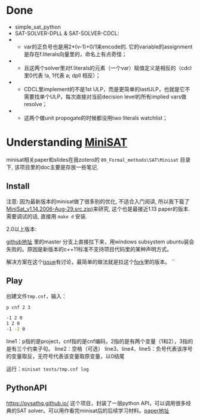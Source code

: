 # Done

- simple_sat_python
- SAT-SOLVER-DPLL & SAT-SOLVER-CDCL: 
- - var的正负号也是用2*(v-1)+0/1来encode的. 它的variable的assignment是存在f.literals向量里的，命名上有点奇怪；
- - 且这两个solver里对f.literals的元素（一个var）赋值定义是相反的（cdcl里0代表 !a, 1代表 a; dpll 相反）；
- - CDCL里implement的不是1st ULP，而是更简单的lastULP，也就是它不需要找单个ULP，每次直接对当前decision level的所有implied vars做resolve；
- - 这两个做unit propogate的时候都没用two literals watchlist；


# Understanding [MiniSAT](http://minisat.se/)

minisat相关paper和slides在我zotero的 `09_Formal_methods\SAT\Minisat` 目录下, 该项目里的doc主要是存放一些笔记.

## Install

注意: 因为最新版本的minisat做了很多别的优化, 不适合入门阅读, 所以我下载了[MiniSat_v1.14.2006-Aug-29.src.zip)](http://minisat.se/downloads/MiniSat_v1.14.2006-Aug-29.src.zip)来研究, 这个也是最接近1.13 paper的版本. 需要调试的话, 直接用 `make d` 安装.


2.0以上版本:

[github地址](https://github.com/niklasso/minisat) 里的master 分支上直接拉下来，用windows subsystem ubuntu装会失败的。原因是新版本的c++11标准不支持项目代码里的某种声明方式。

解决方案在这个[issue](https://github.com/niklasso/minisat/issues/16)有讨论，最简单的做法就是拉这个[fork](https://github.com/agurfinkel/minisat)里的版本。
``

## Play

创建文件`tmp.cnf`，输入：

```bash
p cnf 2 3

-1 2 0
1 2 0
-1 -2 0
```

line1：p指的是project，cnf指的是cnf编码，2指的是有两个变量（1和2），3指的是有三个约束子句。
line2：空格（可选）
line3、line4、line5：负号代表该序号的变量取反，无符号代表该变量取原变量，以0结尾

运行：`minisat tests/tmp.cnf log`

## PythonAPI

https://pysathq.github.io/ 这个项目，封装了一层python API，可以调用很多经典的SAT solver。可以用作看完minisat后的后续学习材料。[paper地址](https://alexeyignatiev.github.io/assets/pdf/imms-sat18-preprint.pdf)
